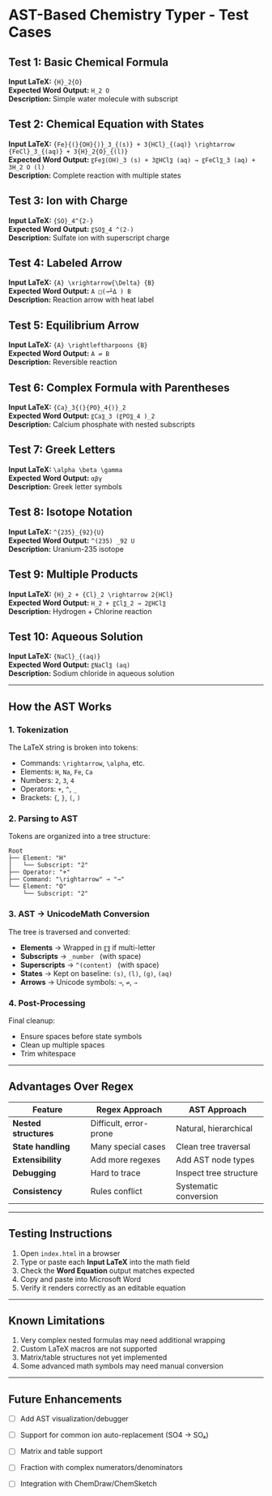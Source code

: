# AST-Based Chemistry Typer - Test Cases

## Test 1: Basic Chemical Formula
**Input LaTeX:** `{H}_2{O}`  
**Expected Word Output:** `H_2 O`  
**Description:** Simple water molecule with subscript

## Test 2: Chemical Equation with States
**Input LaTeX:** `{Fe}{(}{OH}{)}_3_{(s)} + 3{HCl}_{(aq)} \rightarrow {FeCl}_3_{(aq)} + 3{H}_2{O}_{(l)}`  
**Expected Word Output:** `〖Fe〗(OH)_3 (s) + 3〖HCl〗 (aq) → 〖FeCl〗_3 (aq) + 3H_2 O (l)`  
**Description:** Complete reaction with multiple states

## Test 3: Ion with Charge
**Input LaTeX:** `{SO}_4^{2-}`  
**Expected Word Output:** `〖SO〗_4 ^(2-) `  
**Description:** Sulfate ion with superscript charge

## Test 4: Labeled Arrow
**Input LaTeX:** `{A} \xrightarrow{\Delta} {B}`  
**Expected Word Output:** `A □(→┴Δ ) B`  
**Description:** Reaction arrow with heat label

## Test 5: Equilibrium Arrow
**Input LaTeX:** `{A} \rightleftharpoons {B}`  
**Expected Word Output:** `A ⇌ B`  
**Description:** Reversible reaction

## Test 6: Complex Formula with Parentheses
**Input LaTeX:** `{Ca}_3{(}{PO}_4{)}_2`  
**Expected Word Output:** `〖Ca〗_3 (〖PO〗_4 )_2 `  
**Description:** Calcium phosphate with nested subscripts

## Test 7: Greek Letters
**Input LaTeX:** `\alpha \beta \gamma`  
**Expected Word Output:** `αβγ`  
**Description:** Greek letter symbols

## Test 8: Isotope Notation
**Input LaTeX:** `^{235}_{92}{U}`  
**Expected Word Output:** `^(235) _92 U`  
**Description:** Uranium-235 isotope

## Test 9: Multiple Products
**Input LaTeX:** `{H}_2 + {Cl}_2 \rightarrow 2{HCl}`  
**Expected Word Output:** `H_2 + 〖Cl〗_2 → 2〖HCl〗`  
**Description:** Hydrogen + Chlorine reaction

## Test 10: Aqueous Solution
**Input LaTeX:** `{NaCl}_{(aq)}`  
**Expected Word Output:** `〖NaCl〗 (aq)`  
**Description:** Sodium chloride in aqueous solution

---

## How the AST Works

### 1. **Tokenization**
The LaTeX string is broken into tokens:
- Commands: `\rightarrow`, `\alpha`, etc.
- Elements: `H`, `Na`, `Fe`, `Ca`
- Numbers: `2`, `3`, `4`
- Operators: `+`, `^`, `_`
- Brackets: `{`, `}`, `(`, `)`

### 2. **Parsing to AST**
Tokens are organized into a tree structure:
```
Root
├── Element: "H"
│   └── Subscript: "2"
├── Operator: "+"
├── Command: "\rightarrow" → "→"
└── Element: "O"
    └── Subscript: "2"
```

### 3. **AST → UnicodeMath Conversion**
The tree is traversed and converted:
- **Elements** → Wrapped in `〖〗` if multi-letter
- **Subscripts** → `_number ` (with space)
- **Superscripts** → `^(content) ` (with space)
- **States** → Kept on baseline: `(s)`, `(l)`, `(g)`, `(aq)`
- **Arrows** → Unicode symbols: `→`, `⇌`, `⇒`

### 4. **Post-Processing**
Final cleanup:
- Ensure spaces before state symbols
- Clean up multiple spaces
- Trim whitespace

---

## Advantages Over Regex

| Feature | Regex Approach | AST Approach |
|---------|----------------|--------------|
| **Nested structures** | Difficult, error-prone | Natural, hierarchical |
| **State handling** | Many special cases | Clean tree traversal |
| **Extensibility** | Add more regexes | Add AST node types |
| **Debugging** | Hard to trace | Inspect tree structure |
| **Consistency** | Rules conflict | Systematic conversion |

---

## Testing Instructions

1. Open `index.html` in a browser
2. Type or paste each **Input LaTeX** into the math field
3. Check the **Word Equation** output matches expected
4. Copy and paste into Microsoft Word
5. Verify it renders correctly as an editable equation

---

## Known Limitations

1. Very complex nested formulas may need additional wrapping
2. Custom LaTeX macros are not supported
3. Matrix/table structures not yet implemented
4. Some advanced math symbols may need manual conversion

---

## Future Enhancements

- [ ] Add AST visualization/debugger
- [ ] Support for common ion auto-replacement (SO4 → SO₄)
- [ ] Matrix and table support
- [ ] Fraction with complex numerators/denominators
- [ ] Integration with ChemDraw/ChemSketch

